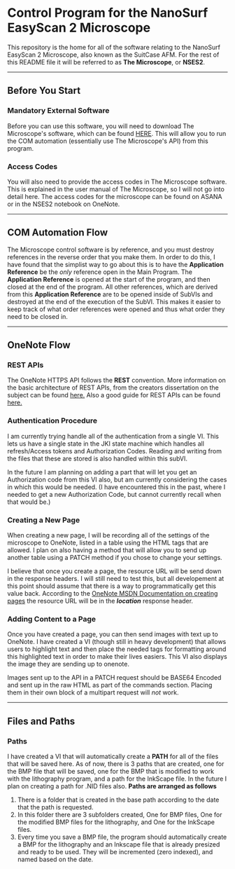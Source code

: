 # Control Program for the NanoSurf EasyScan 2 Microscope

This repository is the home for all of the software relating to the NanoSurf EasyScan 2 Microscope, also known as the SuitCase AFM. For the rest of this README file it will be referred to as **The Microscope**, or **NSES2**.

---
## Before You Start

### Mandatory External Software

Before you can use this software, you will need to download The Microscope's software, which can be found [HERE](https://www.nanosurf.com/en/software/easyscan-2). This will allow you to run the COM automation (essentially use The Microscope's API) from this program. 

### Access Codes

You will also need to provide the access codes in The Microscope software. This is explained in the user manual of The Microscope, so I will not go into detail here. The access codes for the microscope can be found on ASANA or in the NSES2 notebook on OneNote.

---

## COM Automation Flow

The Microscope control software is by reference, and you must destroy references in the reverse order that you make them. In order to do this, I have found that the simplist way to go about this is to have the **Application Reference** be the *only* reference open in the Main Program. The **Application Reference** is opened at the start of the program, and then closed at the end of the program. All other references, which are derived from this **Application Reference** are to be opened inside of SubVIs and destroyed at the end of the execution of the SubVI. This makes it easier to keep track of what order references were opened and thus what order they need to be closed in. 

---

## OneNote Flow

### REST APIs

The OneNote HTTPS API follows the **REST** convention. More information on the basic architecture of REST APIs, from the creators dissertation on the subject can be found [here.](https://www.ics.uci.edu/~fielding/pubs/dissertation/rest_arch_style.htm) Also a good guide for REST APIs can be found [here.](https://restfulapi.net/)

### Authentication Procedure

I am currently trying handle all of the authentication from a single VI. This lets us have a single state in the JKI state machine which handles all refresh/Access tokens and Authorization Codes. Reading and writing from the files that these are stored is also handled within this subVI. 

In the future I am planning on adding a part that will let you get an Authorization code from this VI also, but am currently considering the cases in which this would be needed. (I have encountered this in the past, where I needed to get a new Authorization Code, but cannot currently recall when that would be.)

### Creating a New Page

When creating a new page, I will be recording all of the settings of the microscope to OneNote, listed in a table using the HTML tags that are allowed. I plan on also having a method that will allow you to send up another table using a PATCH method if you chose to change your settings. 

I believe that once you create a page, the resource URL will be send down in the response headers. I will still need to test this, but all developement at this point should assume that there is a way to programmatically get this value back. According to the [OneNote MSDN Documentation on creating pages](https://msdn.microsoft.com/en-us/office/office365/howto/onenote-create-page) the resource URL will be in the ***location*** response header.

### Adding Content to a Page

Once you have created a page, you can then send images with text up to OneNote. I have created a VI (though still in heavy development) that allows users to highlight text and then place the needed tags for formatting around this highlighted text in order to make their lives easiers. This VI also displays the image they are sending up to onenote.

Images sent up to the API in a PATCH request should be BASE64 Encoded and sent up in the raw HTML as part of the commands section. Placing them in their own block of a multipart request will *not* work.

---

## Files and Paths

### Paths
I have created a VI that will automatically create a **PATH** for all of the files that will be saved here. As of now, there is 3 paths that are created, one for the BMP file that will be saved, one for the BMP that is modified to work with the lithography program, and a path for the InkScape file. In the future I plan on creating a path for .NID files also.
**Paths are arranged as follows**
1. There is a folder that is created in the base path according to the date that the path is requested.
2. In this folder there are 3 subfolders created, One for BMP files, One for the modified BMP files for the lithography, and One for the InkScape files.
3. Every time you save a BMP file, the program should automatically create a BMP for the lithography and an Inkscape file that is already presized and ready to be used. They will be incremented (zero indexed), and named based on the date.
